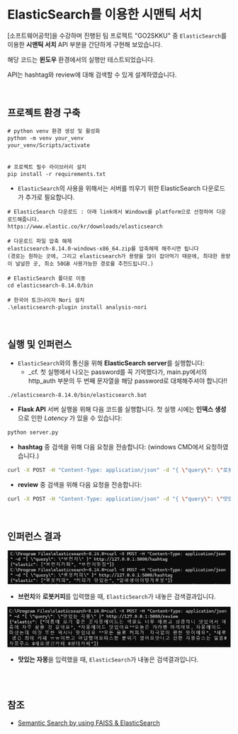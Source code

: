 # ElasticSearch를 이용한 시맨틱 서치

[소프트웨어공학]을 수강하며 진행된 팀 프로젝트 "GO2SKKU" 중 `ElasticSearch`를 이용한 **시맨틱 서치** API 부분을 간단하게 구현해 보았습니다.

해당 코드는 **윈도우** 환경에서의 실행만 테스트되었습니다.

API는 hashtag와 review에 대해 검색할 수 있게 설계하였습니다.

<br/>

## 프로젝트 환경 구축

```
# python venv 환경 생성 및 활성화
python -m venv your_venv
your_venv/Scripts/activate


# 프로젝트 필수 라이브러리 설치
pip install -r requirements.txt
```

- `ElasticSearch`의 사용을 위해서는 서버를 띄우기 위한 ElasticSearch 다운로드가 추가로 필요합니다.

```
# ElasticSearch 다운로드 : 아래 link에서 Windows를 platform으로 선정하여 다운로드해줍니다.
https://www.elastic.co/kr/downloads/elasticsearch 

# 다운로드 파일 압축 해제
elasticsearch-8.14.0-windows-x86_64.zip를 압축해제 해주시면 됩니다
(경로는 원하는 곳에, 그리고 elasticsearch가 용량을 많이 잡아먹기 때문에, 최대한 용량이 널널한 곳, 최소 50GB 사용가능한 경로를 추천드립니다.)

# ElasticSearch 폴더로 이동
cd elasticsearch-8.14.0/bin

# 한국어 토크나이저 Nori 설치
.\elasticsearch-plugin install analysis-nori
```

<br/>

## 실행 및 인퍼런스

- `ElasticSearch`와의 통신을 위해 **ElasticSearch server**를 실행합니다:
	- _cf. 첫 실행에서 나오는 password를 꼭 기억했다가, main.py에서의 http_auth 부분의 두 번째 문자열을 해당 password로 대체해주셔야 합니다!!

```bash
./elasticsearch-8.14.0/bin/elasticsearch.bat
```

- **Flask API** 서버 실행을 위해 다음 코드를 실행합니다. 첫 실행 시에는 **인덱스 생성**으로 인한 _Latency_ 가 있을 수 있습니다:

```bash
python server.py
```

- **hashtag** 중 검색을 위해 다음 요청을 전송합니다: (windows CMD에서 요청하였습니다.)

```bash
curl -X POST -H "Content-Type: application/json" -d "{ \"query\": \"로봇커피\" }" http://127.0.0.1:5000/hashtag
```
- **review** 중 검색을 위해 다음 요청을 전송합니다:

```bash
curl -X POST -H "Content-Type: application/json" -d "{ \"query\": \"맛있는 자몽\" }" http://127.0.0.1:5000/review
```

<br/>

## 인퍼런스 결과

![](/img/hashtag.png)

- **브런치**와 **로봇커피**를 입력했을 때, `ElasticSearch`가 내놓은 검색결과입니다.

![](/img/review.png)

- **맛있는 자몽**을 입력했을 때, `ElasticSearch`가 내놓은 검색결과입니다.

<br/>

<br/>

## 참조
- [Semantic Search by using FAISS & ElasticSearch](https://github.com/Huffon/semantic-search-faiss)
